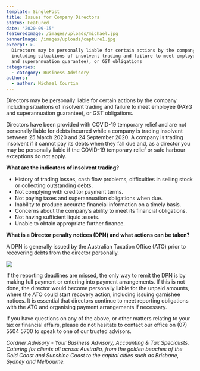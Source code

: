```yaml
---
template: SinglePost
title: Issues for Company Directors
status: Featured
date: '2020-09-15'
featuredImage: /images/uploads/michael.jpg
bannerImage: /images/uploads/capture1.jpg
excerpt: >-
  Directors may be personally liable for certain actions by the company
  including situations of insolvent trading and failure to meet employee (PAYG
  and superannuation guarantee), or GST obligations
categories:
  - category: Business Advisory
authors:
  - author: Michael Courtin
---
```

Directors may be personally liable for certain actions by the company including situations of insolvent trading and failure to meet employee (PAYG and superannuation guarantee), or GST obligations. 

Directors have been provided with COVID-19 temporary relief and are not personally liable for debts incurred while a company is trading insolvent between 25 March 2020 and 24 September 2020. A company is trading insolvent if it cannot pay its debts when they fall due and, as a director you may be personally liable if the COVID-19 temporary relief or safe harbour exceptions do not apply. 



**What are the indicators of insolvent trading?**

* History of trading losses, cash flow problems, difficulties in selling stock or collecting outstanding debts.
* Not complying with creditor payment terms. 
* Not paying taxes and superannuation obligations when due.
* Inability to produce accurate financial information on a timely basis.
* Concerns about the company’s ability to meet its financial obligations.
* Not having sufficient liquid assets. 
* Unable to obtain appropriate further finance.

**What is a Director penalty notices (DPN) and what actions can be taken?**

A DPN is generally issued by the Australian Taxation Office (ATO) prior to recovering debts from the director personally.

![](/images/uploads/capture2.jpg)

If the reporting deadlines are missed, the only way to remit the DPN is by making full payment or entering into payment arrangements. If this is not done, the director would become personally liable for the unpaid amounts, where the ATO could start recovery action, including issuing garnishee notices. It is essential that directors continue to meet reporting obligations with the ATO and organising payment arrangements if necessary.



If you have questions on any of the above, or other matters relating to your tax or financial affairs, please do not hesitate to contact our office on (07) 5504 5700 to speak to one of our trusted advisors.



_Cordner Advisory - Your Business Advisory, Accounting & Tax Specialists. Catering for clients all across Australia, from the golden beaches of the Gold Coast and Sunshine Coast to the capital cities such as Brisbane, Sydney and Melbourne._
